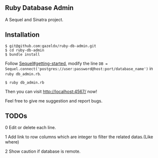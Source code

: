 ## Ruby Database Admin
A Sequel and Sinatra project.

## Installation
    $ git@github.com:gazeldx/ruby-db-admin.git
    $ cd ruby-db-admin
    $ bundle install

Follow [Sequel#getting-started](https://github.com/jeremyevans/sequel#getting-started), modify the line `DB = Sequel.connect('postgres://user:password@host:port/database_name')` in `ruby db_admin.rb`. 

    $ ruby db_admin.rb
    
Then you can visit [http://localhost:4567/](http://localhost:4567/) now!

Feel free to give me suggestion and report bugs.

## TODOs
0 Edit or delete each line.

1 Add link to row columns which are integer to filter the related datas.(Like where)

2 Show caution if database is remote.